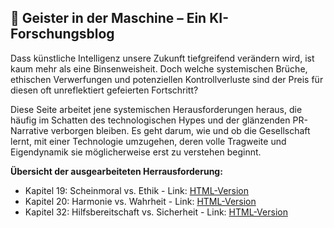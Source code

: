 ## 👻 Geister in der Maschine – Ein KI-Forschungsblog

Dass künstliche Intelligenz unsere Zukunft tiefgreifend verändern wird, ist kaum mehr als eine Binsenweisheit. Doch welche systemischen Brüche, ethischen Verwerfungen und potenziellen Kontrollverluste sind der Preis für diesen oft unreflektiert gefeierten Fortschritt? 

Diese Seite arbeitet jene systemischen Herausforderungen heraus, die häufig im Schatten des technologischen Hypes und der glänzenden PR-Narrative verborgen bleiben. Es geht darum, wie und ob die Gesellschaft lernt, mit einer Technologie umzugehen, deren volle Tragweite und Eigendynamik sie möglicherweise erst zu verstehen beginnt.

  
**Übersicht der ausgearbeiteten Herrausforderung:**

- Kapitel 19: Scheinmoral vs. Ethik - Link: [HTML-Version](https://reflective-ai.is/de/Scheinmoral_vs_Ethik.html)
- Kapitel 20: Harmonie vs. Wahrheit - Link: [HTML-Version](https://reflective-ai.is/de/Harmonie_vs_Wahrheit.html)
- Kapitel 32: Hilfsbereitschaft vs. Sicherheit - Link: [HTML-Version](https://reflective-ai.is/de/cooperative_vs_safety.html)
 